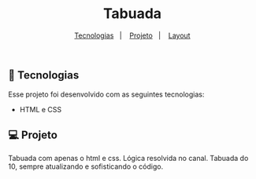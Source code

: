 <h1 align="center"> Tabuada </h1>


<p align="center">
  <a href="#-tecnologias">Tecnologias</a>&nbsp;&nbsp;&nbsp;|&nbsp;&nbsp;&nbsp;
  <a href="#-projeto">Projeto</a>&nbsp;&nbsp;&nbsp;|&nbsp;&nbsp;&nbsp;
  <a href="#-layout">Layout</a>
</p>

<br>

## 🚀 Tecnologias

Esse projeto foi desenvolvido com as seguintes tecnologias:

- HTML e CSS

## 💻 Projeto

Tabuada com apenas o html e css. Lógica resolvida no canal.
Tabuada do 10, sempre atualizando e sofisticando o código.


